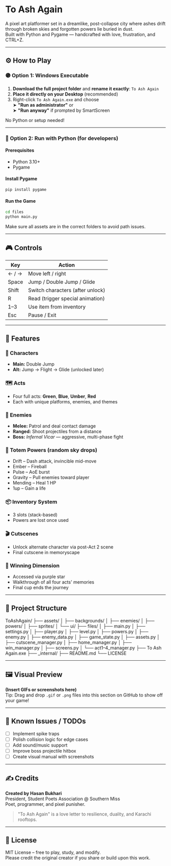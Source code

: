 # To Ash Again

A pixel art platformer set in a dreamlike, post-collapse city where ashes drift through broken skies and forgotten powers lie buried in dust.  
Built with Python and Pygame — handcrafted with love, frustration, and CTRL+Z.

---

## ⚙️ How to Play

### 🟣 Option 1: Windows Executable

1. **Download the full project folder** and **rename it exactly**: `To Ash Again`
2. **Place it directly on your Desktop** (recommended)
3. Right-click `To Ash Again.exe` and choose  
   ➤ **"Run as administrator"** or  
   ➤ **"Run anyway"** if prompted by SmartScreen

No Python or setup needed!

---

### 🐍 Option 2: Run with Python (for developers)

#### Prerequisites
* Python 3.10+
* Pygame

#### Install Pygame
```bash
pip install pygame
```

#### Run the Game
```bash
cd files
python main.py
```

Make sure all assets are in the correct folders to avoid path issues.

---

## 🎮 Controls

| Key   | Action                           |
|-------|----------------------------------|
| ← / → | Move left / right                |
| Space | Jump / Double Jump / Glide       |
| Shift | Switch characters (after unlock) |
| R     | Read (trigger special animation) |
| 1–3   | Use item from inventory          |
| Esc   | Pause / Exit                     |

---

## 🌟 Features

### 🧍 Characters
* **Main:** Double Jump
* **Alt:** Jump → Flight → Glide (unlocked later)

### 🗺️ Acts
* Four full acts: **Green**, **Blue**, **Umber**, **Red**
* Each with unique platforms, enemies, and themes

### 👾 Enemies
* **Melee:** Patrol and deal contact damage
* **Ranged:** Shoot projectiles from a distance
* **Boss:** *Infernal Vicar* — aggressive, multi-phase fight

### 🧿 Totem Powers (random sky drops)
* Drift – Dash attack, invincible mid-move
* Ember – Fireball
* Pulse – AoE burst
* Gravity – Pull enemies toward player
* Mending – Heal 1 HP
* 1up – Gain a life

### 📦 Inventory System
* 3 slots (stack-based)
* Powers are lost once used

### 🎬 Cutscenes
* Unlock alternate character via post-Act 2 scene
* Final cutscene in memoryscape

### 🌌 Winning Dimension
* Accessed via purple star
* Walkthrough of all four acts' memories
* Final cup ends the journey

---

## 📁 Project Structure

ToAshAgain/
├── assets/
│   ├── backgrounds/
│   ├── enemies/
│   ├── powers/
│   ├── sprites/
│   └── ui/
├── files/
│   ├── main.py
│   ├── settings.py
│   ├── player.py
│   ├── level.py
│   ├── powers.py
│   ├── enemy.py
│   ├── enemy_data.py
│   ├── game_state.py
│   ├── assets.py
│   ├── cutscene_manager.py
│   ├── home_manager.py
│   ├── win_manager.py
│   ├── screens.py
│   └── act1–4_manager.py
├── To Ash Again.exe
├── _internal/
├── README.md
└── LICENSE

---

## 🖼️ Visual Preview

**(Insert GIFs or screenshots here)**  
Tip: Drag and drop `.gif` or `.png` files into this section on GitHub to show off your game!

---

## 🔧 Known Issues / TODOs

* [ ] Implement spike traps
* [ ] Polish collision logic for edge cases
* [ ] Add sound/music support
* [ ] Improve boss projectile hitbox
* [ ] Create visual manual with screenshots

---

## ✍️ Credits

**Created by Hasan Bukhari**  
President, Student Poets Association @ Southern Miss  
Poet, programmer, and pixel punisher.

> "To Ash Again" is a love letter to resilience, duality, and Karachi rooftops.

---

## 📝 License

MIT License – free to play, study, and modify.  
Please credit the original creator if you share or build upon this work.
